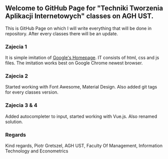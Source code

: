 ## Welcome to GitHub Page for "Techniki Tworzenia Aplikacji Internetowych" classes on AGH UST.

This is GitHub Page on which I will write everything that will be done in repository. After every classes there will be an update.

### Zajecia 1

It is simple imitation of [Google's Homepage](https://www.google.com "Google's Homepage"). IT consists of html, css and js files. The imitation works best on Google Chrome newest browser.

### Zajecia 2

Started working with Font Awesome, Material Design. Also added git tags for every classes version.

### Zajecia 3 & 4

Added autocompleter to input, started working with Vue.js. Also renamed solution.

### Regards

Kind regards,
Piotr Gretszel,
AGH UST, Faculty Of Management, Information Technology and Econometrics

